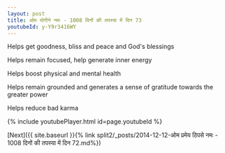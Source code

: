 ```yaml
---
layout: post
title: ओम योगीने नमः - 1008 दिनों की तपस्या में दिन 73
youtubeId: y-Y9r3416WY
---
```

 
 
Helps get goodness, bliss and peace and God's blessings
 
Helps remain focused, help generate inner energy 
 
Helps boost physical and mental health 
 
Helps remain grounded and generates a sense of gratitude towards the greater power 
 
Helps reduce bad karma
 
 
 
 


{% include youtubePlayer.html id=page.youtubeId %}
 
[Next]({{ site.baseurl }}{% link  split2/_posts/2014-12-12-ओम प्रमेय ठिपसे नमः - 1008 दिनों की तपस्या में दिन 72.md%})
 
